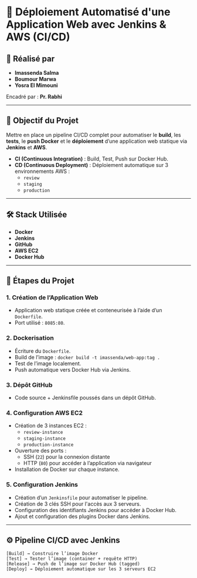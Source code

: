 # 🚀 Déploiement Automatisé d'une Application Web avec Jenkins & AWS (CI/CD)

## 📌 Réalisé par
- **Imassenda Salma**
- **Boumour Marwa**
- **Yosra El Mimouni**

Encadré par : **Pr. Rabhi**

---

## 🎯 Objectif du Projet

Mettre en place un pipeline CI/CD complet pour automatiser le **build**, les **tests**, le **push Docker** et le **déploiement** d’une application web statique via **Jenkins** et **AWS**.

- **CI (Continuous Integration)** : Build, Test, Push sur Docker Hub.
- **CD (Continuous Deployment)** : Déploiement automatique sur 3 environnements AWS :
  - `review`
  - `staging`
  - `production`

---

## 🛠️ Stack Utilisée

- **Docker**
- **Jenkins**
- **GitHub**
- **AWS EC2**
- **Docker Hub**

---

## 🧩 Étapes du Projet

### 1. Création de l’Application Web

- Application web statique créée et conteneurisée à l’aide d’un `Dockerfile`.
- Port utilisé : `8085:80`.

### 2. Dockerisation

- Écriture du `Dockerfile`.
- Build de l’image : `docker build -t imassenda/web-app:tag .`
- Test de l’image localement.
- Push automatique vers Docker Hub via Jenkins.

### 3. Dépôt GitHub

- Code source + Jenkinsfile poussés dans un dépôt GitHub.

### 4. Configuration AWS EC2

- Création de 3 instances EC2 :
  - `review-instance`
  - `staging-instance`
  - `production-instance`
- Ouverture des ports :
  - SSH (`22`) pour la connexion distante
  - HTTP (`80`) pour accéder à l’application via navigateur
- Installation de Docker sur chaque instance.

### 5. Configuration Jenkins

- Création d’un `Jenkinsfile` pour automatiser le pipeline.
- Création de 3 clés SSH pour l'accès aux 3 serveurs.
- Configuration des identifiants Jenkins pour accéder à Docker Hub.
- Ajout et configuration des plugins Docker dans Jenkins.

---

## ⚙️ Pipeline CI/CD avec Jenkins

```plaintext
[Build] → Construire l’image Docker
[Test] → Tester l’image (container + requête HTTP)
[Release] → Push de l’image sur Docker Hub (tagged)
[Deploy] → Déploiement automatique sur les 3 serveurs EC2
